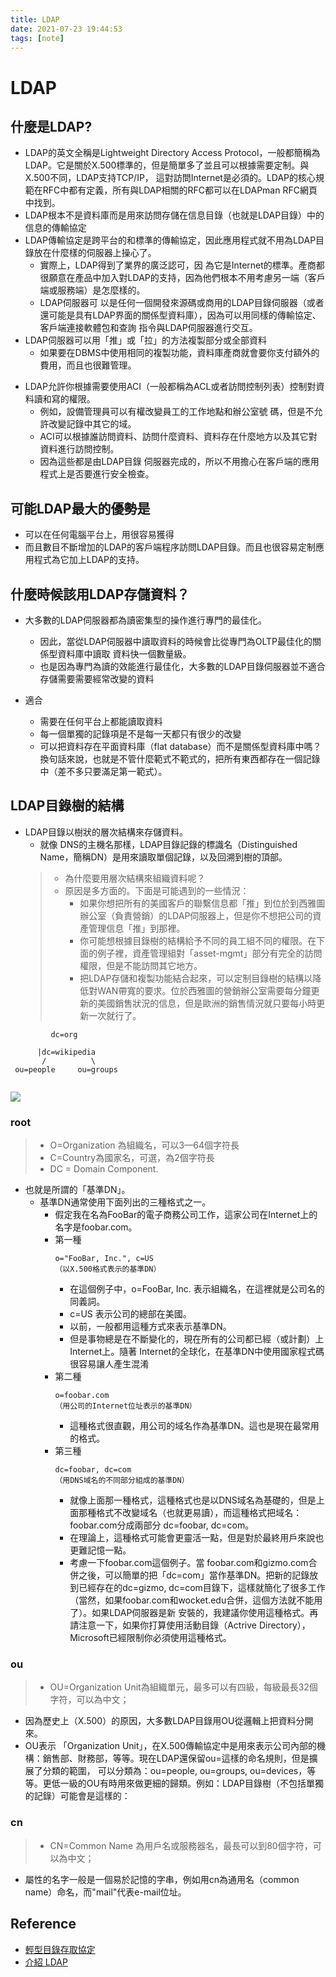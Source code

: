 ```yaml
---
title: LDAP
date: 2021-07-23 19:44:53
tags: [note]
---
```


# LDAP
## 什麼是LDAP?
- LDAP的英文全稱是Lightweight Directory Access Protocol，一般都簡稱為LDAP。它是關於X.500標準的，但是簡單多了並且可以根據需要定制。與X.500不同，LDAP支持TCP/IP， 這對訪問Internet是必須的。LDAP的核心規範在RFC中都有定義，所有與LDAP相關的RFC都可以在LDAPman RFC網頁中找到。
- LDAP根本不是資料庫而是用來訪問存儲在信息目錄（也就是LDAP目錄）中的信息的傳輸協定
- LDAP傳輸協定是跨平台的和標準的傳輸協定，因此應用程式就不用為LDAP目錄放在什麼樣的伺服器上操心了。
    - 實際上，LDAP得到了業界的廣泛認可，因 為它是Internet的標準。產商都很願意在產品中加入對LDAP的支持，因為他們根本不用考慮另一端（客戶端或服務端）是怎麼樣的。
    - LDAP伺服器可 以是任何一個開發來源碼或商用的LDAP目錄伺服器（或者還可能是具有LDAP界面的關係型資料庫），因為可以用同樣的傳輸協定、客戶端連接軟體包和查詢 指令與LDAP伺服器進行交互。
- LDAP伺服器可以用「推」或「拉」的方法複製部分或全部資料
    - 如果要在DBMS中使用相同的複製功能，資料庫產商就會要你支付額外的費用，而且也很難管理。
<!--more-->

- LDAP允許你根據需要使用ACI（一般都稱為ACL或者訪問控制列表）控制對資料讀和寫的權限。
    - 例如，設備管理員可以有權改變員工的工作地點和辦公室號 碼，但是不允許改變記錄中其它的域。
    - ACI可以根據誰訪問資料、訪問什麼資料、資料存在什麼地方以及其它對資料進行訪問控制。
    - 因為這些都是由LDAP目錄 伺服器完成的，所以不用擔心在客戶端的應用程式上是否要進行安全檢查。



## 可能LDAP最大的優勢是
- 可以在任何電腦平台上，用很容易獲得
- 而且數目不斷增加的LDAP的客戶端程序訪問LDAP目錄。而且也很容易定制應用程式為它加上LDAP的支持。

## 什麼時候該用LDAP存儲資料？  
- 大多數的LDAP伺服器都為讀密集型的操作進行專門的最佳化。
    - 因此，當從LDAP伺服器中讀取資料的時候會比從專門為OLTP最佳化的關係型資料庫中讀取 資料快一個數量級。
    - 也是因為專門為讀的效能進行最佳化，大多數的LDAP目錄伺服器並不適合存儲需要需要經常改變的資料

- 適合
    - 需要在任何平台上都能讀取資料
    - 每一個單獨的記錄項是不是每一天都只有很少的改變
    - 可以把資料存在平面資料庫（flat database）而不是關係型資料庫中嗎？換句話來說，也就是不管什麼範式不範式的，把所有東西都存在一個記錄中（差不多只要滿足第一範式）。

## LDAP目錄樹的結構
- LDAP目錄以樹狀的層次結構來存儲資料。
    - 就像 DNS的主機名那樣，LDAP目錄記錄的標識名（Distinguished Name，簡稱DN）是用來讀取單個記錄，以及回溯到樹的頂部。
    > - 為什麼要用層次結構來組織資料呢？
    > - 原因是多方面的。下面是可能遇到的一些情況：
	>     - 如果你想把所有的美國客戶的聯繫信息都「推」到位於到西雅圖辦公室（負責營銷）的LDAP伺服器上，但是你不想把公司的資產管理信息「推」到那裡。
	>     - 你可能想根據目錄樹的結構給予不同的員工組不同的權限。在下面的例子裡，資產管理組對「asset-mgmt」部分有完全的訪問權限，但是不能訪問其它地方。
	>     - 把LDAP存儲和複製功能結合起來，可以定制目錄樹的結構以降低對WAN帶寬的要求。位於西雅圖的營銷辦公室需要每分鐘更新的美國銷售狀況的信息，但是歐洲的銷售情況就只要每小時更新一次就行了。
```
         dc=org
 
      |dc=wikipedia
       /          \
 ou=people     ou=groups
 
```
![](https://i.imgur.com/y0pN7dR.png)

### root
> - O=Organization 為組織名，可以3—64個字符長
> - C=Country為國家名，可選，為2個字符長
> - DC = Domain Component.
- 也就是所謂的「基準DN」。
    - 基準DN通常使用下面列出的三種格式之一。
        - 假定我在名為FooBar的電子商務公司工作，這家公司在Internet上的名字是foobar.com。
        - 第一種
            ```
            o="FooBar, Inc.", c=US
            （以X.500格式表示的基準DN）
            ```
            - 在這個例子中，o=FooBar, Inc. 表示組織名，在這裡就是公司名的同義詞。
            - c=US 表示公司的總部在美國。
            - 以前，一般都用這種方式來表示基準DN。
            - 但是事物總是在不斷變化的，現在所有的公司都已經（或計劃）上Internet上。隨著 Internet的全球化，在基準DN中使用國家程式碼很容易讓人產生混淆
        - 第二種
            ```
            o=foobar.com
            （用公司的Internet位址表示的基準DN）
            ```
            - 這種格式很直觀，用公司的域名作為基準DN。這也是現在最常用的格式。
        - 第三種
            ```
            dc=foobar, dc=com
            （用DNS域名的不同部分組成的基準DN）
            ```
            - 就像上面那一種格式，這種格式也是以DNS域名為基礎的，但是上面那種格式不改變域名（也就更易讀），而這種格式把域名：foobar.com分成兩部分 dc=foobar, dc=com。
            - 在理論上，這種格式可能會更靈活一點，但是對於最終用戶來說也更難記憶一點。
            - 考慮一下foobar.com這個例子。當 foobar.com和gizmo.com合併之後，可以簡單的把「dc=com」當作基準DN。把新的記錄放到已經存在的dc=gizmo, dc=com目錄下，這樣就簡化了很多工作（當然，如果foobar.com和wocket.edu合併，這個方法就不能用了）。如果LDAP伺服器是新 安裝的，我建議你使用這種格式。再請注意一下，如果你打算使用活動目錄（Actrive Directory），Microsoft已經限制你必須使用這種格式。
### ou
> - OU=Organization Unit為組織單元，最多可以有四級，每級最長32個字符，可以為中文；
- 因為歷史上（X.500）的原因，大多數LDAP目錄用OU從邏輯上把資料分開來。
- OU表示 「Organization Unit」，在X.500傳輸協定中是用來表示公司內部的機構：銷售部、財務部，等等。現在LDAP還保留ou=這樣的命名規則，但是擴展了分類的範圍， 可以分類為：ou=people, ou=groups, ou=devices，等等。更低一級的OU有時用來做更細的歸類。例如：LDAP目錄樹（不包括單獨的記錄）可能會是這樣的：

### cn
> - CN=Common Name 為用戶名或服務器名，最長可以到80個字符，可以為中文；
- 屬性的名字一般是一個易於記憶的字串，例如用cn為通用名（common name）命名，而"mail"代表e-mail位址。


## Reference
- [輕型目錄存取協定](https://zh.wikipedia.org/wiki/%E8%BD%BB%E5%9E%8B%E7%9B%AE%E5%BD%95%E8%AE%BF%E9%97%AE%E5%8D%8F%E8%AE%AE)
- [介紹 LDAP](https://itman.pixnet.net/blog/post/26817279)